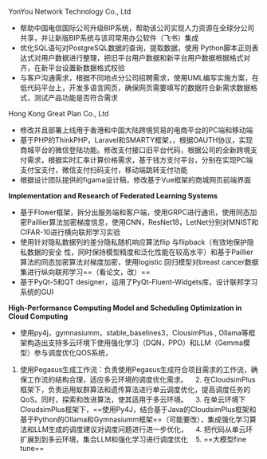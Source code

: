 
YonYou Network Technology Co., Ltd
- 帮助中国电信国际公司升级BIP系统，帮助该公司实现人力资源在全球分公司共享，并让新版BIP系统与该司常用办公软件（飞书）集成
- 优化SQL语句对PostgreSQL数据的查询，提取数据，使用 Python脚本正则表达式对用户数据进行整理，把旧平台用户数据和新平台用户数据根据格式对齐，在新平台设置新数据格式校验
- 与客户沟通需求，根据不同地点分公司招聘需求，使用UML编写实施方案，在低代码平台上，开发多语言网页，确保网页需要填写的数据符合新需求数据格式，测试产品功能是否符合需求

Hong Kong Great Plan Co., Ltd
- 修改并且部署上线用于香港和中国大陆跨境贸易的电商平台的PC端和移动端
- 基于PHP的ThinkPHP，Laravel和SMARTY框架，，根据OAUTH协议，实现商城平台的微信登陆功能。修改支付接口旧平台代码，根据公司的全新跨境支付需求，根据实时汇率计算价格需求，基于钱方支付平台，分别在实现PC端支付宝支付，微信支付扫码支付，移动端跳转支付功能
- 根据设计团队提供的figama设计稿，修改基于Vue框架的商城网页前端界面



**Implementation and Research of Federated Learning Systems**

- 基于Flower框架，拆分出服务端和客户端，使用GRPC进行通讯，使用同态加密Paillier算法加密梯度信息，使用CNN，ResNet18，LetNet分别对MNIST和CIFAR-10进行横向联邦学习实验
- 使用针对隐私数据列的差分隐私随机响应算法flip 与flipback（有效地保护隐私数据的安全
性，同时保持模型精度和泛化性能在较高水平）和基于Paillier算法的同态加密算法对梯度加密，使用logistic 回归模型对breast cancer数据集进行纵向联邦学习==（看论文，改）==
- 基于PyQt-5和QT designer，运用了PyQt-Fluent-Widgets库，设计联邦学习系统的GUI

**High-Performance Computing Model and Scheduling Optimization in Cloud Computing**
 -  使用py4j，gymnasiumm，stable_baselines3，ClousimPlus , Ollama等框架构造出支持多云环境下使用强化学习（DQN，PPO）和LLM（Gemma模型）参与调度优化QOS系统，

  1. 使用Pegasus生成工作流：负责使用Pegasus生成符合项目需求的工作流，确保工作流的结构合理，适应多云环境的调度优化需求。
   2. 在CloudsimPlus框架下，负责运用蚁群算法和遗传算法进行单云调度优化，提高调度任务的QoS。同时，探索和改进算法，使其适用于多云环境。
   3. 在单云环境下CloudsimPlus框架下，==使用Py4J，结合基于Java的CloudsimPlus框架和基于Python的Ollama和Gymnasiumm框架==（可能要改），集成强化学习算法和LLM生成的调度建议对调度问题进行进一步优化，
   4. 把代码从单云环扩展到到多云环境，集合LLM和强化学习进行调度优化
   5. ==大模型fine tune==
   
